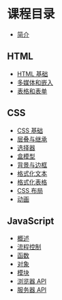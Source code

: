 # 课程目录

- [简介](README.md)

## HTML

- [HTML 基础](chapters/html01-basic.md)
- [多媒体和嵌入](chapters/html02-mutimedia-embed.md)
- [表格和表单](chapters/html03-table-form.md)

## CSS

- [CSS 基础](chapters/css01-basic.md)
- [层叠与继承](chapters/css02-cascade-inherit.md)
- [选择器](chapters/css03-selectors.md)
- [盒模型](chapters/css04-box.md)
- [背景与边框](chapters/css05-background-border.md)
- [格式化文本](chapters/css06-text.md)
- [格式化表格](chapters/css07-table.md)
- [CSS 布局](chapters/css08-layout.md)
- [动画](chapters/css09-animation.md)

## JavaScript

- [概述](chapters/js01-basic.md)
- [流程控制](chapters/js02-statement-structure.md)
- [函数](chapters/js03-function.md)
- [对象](chapters/js04-object.md)
- [模块]()
- [浏览器 API]()
- [服务器 API]()
